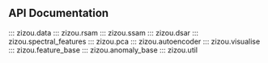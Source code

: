 ## API Documentation
::: zizou.data
::: zizou.rsam
::: zizou.ssam
::: zizou.dsar
::: zizou.spectral_features
::: zizou.pca
::: zizou.autoencoder
::: zizou.visualise
::: zizou.feature_base
::: zizou.anomaly_base
::: zizou.util